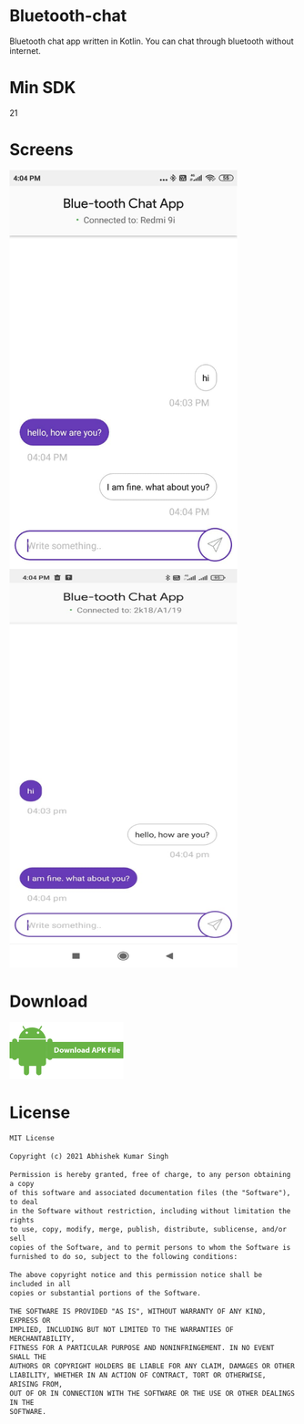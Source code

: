 # Bluetooth-chat
Bluetooth chat app written in Kotlin. You can chat through bluetooth without internet.

# Min SDK
21

# Screens

<img src="https://github.com/AbhishekKumarSingh00/Bluetooth-chat/blob/main/Images/chat%20screen%20(1).jpeg" align="left" height="700" width="400" >
<img src="https://github.com/AbhishekKumarSingh00/Bluetooth-chat/blob/main/Images/chat%20screen%20(2).jpeg" height="700" width="400" >

# Download

<a href="https://github.com/AbhishekKumarSingh00/Bluetooth-chat/blob/main/app-debug.apk"><img src="https://github.com/AbhishekKumarSingh00/Bluetooth-chat/blob/main/Images/download.png" height="100" width="200"></a>


# License

```
MIT License

Copyright (c) 2021 Abhishek Kumar Singh

Permission is hereby granted, free of charge, to any person obtaining a copy
of this software and associated documentation files (the "Software"), to deal
in the Software without restriction, including without limitation the rights
to use, copy, modify, merge, publish, distribute, sublicense, and/or sell
copies of the Software, and to permit persons to whom the Software is
furnished to do so, subject to the following conditions:

The above copyright notice and this permission notice shall be included in all
copies or substantial portions of the Software.

THE SOFTWARE IS PROVIDED "AS IS", WITHOUT WARRANTY OF ANY KIND, EXPRESS OR
IMPLIED, INCLUDING BUT NOT LIMITED TO THE WARRANTIES OF MERCHANTABILITY,
FITNESS FOR A PARTICULAR PURPOSE AND NONINFRINGEMENT. IN NO EVENT SHALL THE
AUTHORS OR COPYRIGHT HOLDERS BE LIABLE FOR ANY CLAIM, DAMAGES OR OTHER
LIABILITY, WHETHER IN AN ACTION OF CONTRACT, TORT OR OTHERWISE, ARISING FROM,
OUT OF OR IN CONNECTION WITH THE SOFTWARE OR THE USE OR OTHER DEALINGS IN THE
SOFTWARE.
```
